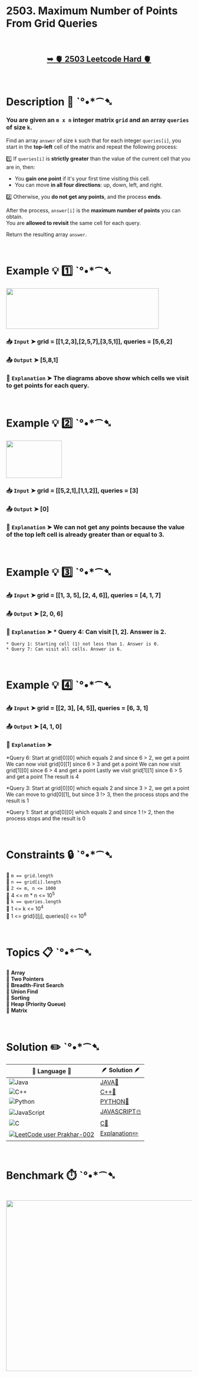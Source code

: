 # 2503. Maximum Number of Points From Grid Queries

</br>

<h2 align="center"> 

<a href="https://leetcode.com/problems/maximum-number-of-points-from-grid-queries/description/?envType=daily-question&envId=2025-03-28"><strong>➥ 🫀 2503 Leetcode Hard 🫀 </strong></a>
</h2>

</br>

# Description 📜 ˋ°•*⁀➷

### You are given an `m x n` integer matrix `grid` and an array `queries` of size `k`.

Find an array `answer` of size `k` such that for each integer `queries[i]`, you start in the **top-left** cell of the matrix and repeat the following process:

1️⃣ If `queries[i]` is **strictly greater** than the value of the current cell that you are in, then:  
   - You **gain one point** if it's your first time visiting this cell.  
   - You can move **in all four directions**: up, down, left, and right.  

2️⃣ Otherwise, you **do not get any points**, and the process **ends**.  

After the process, `answer[i]` is the **maximum number of points** you can obtain.  
You are **allowed to revisit** the same cell for each query.

Return the resulting array `answer`.

</br>

# Example 💡 1️⃣ ˋ°•*⁀➷

<img src="https://github.com/user-attachments/assets/5b9e135e-0f25-4825-8a40-993104ed5a3d" width="414px" height="110px" />

  ### 📥 `Input`  ➤ grid = [[1,2,3],[2,5,7],[3,5,1]], queries = [5,6,2]

  ### 📤 `Output`  ➤ [5,8,1]

  ### 🔦 `Explanation`  ➤ The diagrams above show which cells we visit to get points for each query.

</br>

# Example 💡 2️⃣ ˋ°•*⁀➷

<img src="https://github.com/user-attachments/assets/dd0d31a0-72c5-4954-aaf2-03ff8378a5df" width="151px" height="101px"/>

  ### 📥 `Input` ➤ grid = [[5,2,1],[1,1,2]], queries = [3]

  ### 📤 `Output`  ➤ [0]

  ### 🔦 `Explanation` ➤ We can not get any points because the value of the top left cell is already greater than or equal to 3.

</br>

# Example 💡 3️⃣ ˋ°•*⁀➷

  ### 📥 `Input` ➤ grid = [[1, 3, 5], [2, 4, 6]], queries = [4, 1, 7]

  ### 📤 `Output`  ➤ [2, 0, 6]

  ### 🔦 `Explanation`  ➤ * Query 4: Can visit [1, 2]. Answer is 2.
    * Query 1: Starting cell (1) not less than 1. Answer is 0.
    * Query 7: Can visit all cells. Answer is 6.

</br>

# Example 💡 4️⃣ ˋ°•*⁀➷

   ### 📥 `Input`  ➤ grid = [[2, 3], [4, 5]], queries = [6, 3, 1]
   ### 📤 `Output`  ➤ [4, 1, 0]
   ### 🔦 `Explanation`  ➤
   *Query 6:
   Start at grid[0][0] which equals 2 and since 6 > 2, we get a point
   We can now visit grid[0][1] since 6 > 3 and get a point
   We can now visit grid[1][0] since 6 > 4 and get a point
   Lastly we visit grid[1][1] since 6 > 5 and get a point
   The result is 4

   *Query 3:
   Start at grid[0][0] which equals 2 and since 3 > 2, we get a point
   We can move to grid[0][1], but since 3 !> 3, then the process stops and the result is 1

   *Query 1:
   Start at grid[0][0] which equals 2 and since 1 !> 2, then the process stops and the result is 0

</br>

# Constraints 🔒 ˋ°•*⁀➷

🔹 `m == grid.length` </br>
🔹 `n == grid[i].length` </br>
🔹 `2 <= m, n <= 1000` </br>
🔹 4 <= m * n <= 10<sup>5</sup> </br>
🔹 `k == queries.length` </br>
🔹 1 <= k <= 10<sup>4</sup> </br>
🔹 1 <= grid[i][j], queries[i] <= 10<sup>6</sup> </br>

</br>

# Topics 📋 ˋ°•*⁀➷

🔸 **Array**  </br>
🔸 **Two Pointers**  </br>
🔸 **Breadth-First Search**  </br>
🔸 **Union Find**  </br>
🔸 **Sorting**  </br>
🔸 **Heap (Priority Queue)**  </br>
🔸 **Matrix**  </br>

</br>

# Solution ✏️ ˋ°•*⁀➷

| 📒 Language 📒  | 🪶 Solution 🪶 |
| ------------- | ------------- |
|  ![Java](https://img.shields.io/badge/java-%23ED8B00.svg?style=for-the-badge&logo=openjdk&logoColor=white)  | [JAVA🍁]() |
|  ![C++](https://img.shields.io/badge/c++-%2300599C.svg?style=for-the-badge&logo=c%2B%2B&logoColor=white)  | [C++🎲]()  |
|  ![Python](https://img.shields.io/badge/python-3670A0?style=for-the-badge&logo=python&logoColor=ffdd54)    | [PYTHON🍰]() |
| ![JavaScript](https://img.shields.io/badge/javascript-%23323330.svg?style=for-the-badge&logo=javascript&logoColor=%23F7DF1E)   | [JAVASCRIPT☃️]() |
|   ![C](https://img.shields.io/badge/c-%2300599C.svg?style=for-the-badge&logo=c&logoColor=white)   | [C💖]()  |
| [![LeetCode user Prakhar-002](https://img.shields.io/badge/dynamic/json?style=for-the-badge&labelColor=black&color=%23ffa116&label=Solved&query=solvedOverTotal&url=https%3A%2F%2Fleetcode-badge.vercel.app%2Fapi%2Fusers%2FPrakhar-002&logo=leetcode&logoColor=yellow)](https://leetcode.com/Prakhar-002/)  | [Explanation✏️]() |

</br>

# Benchmark ⏱️ ˋ°•*⁀➷

<h1  align="center" >

<img src ="" width = "700px" height="462px" />

</h1>
